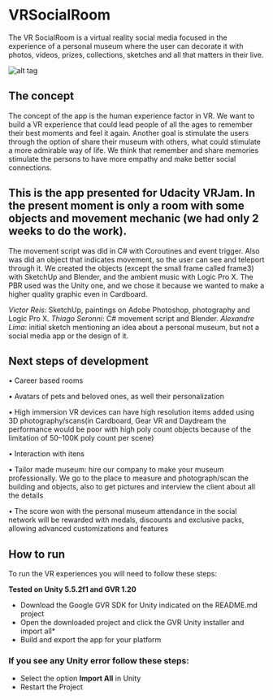 # VRSocialRoom
The VR SocialRoom is a virtual reality social media focused in the experience of a personal museum where the user can decorate it with photos, videos, prizes, collections, sketches and all that matters in their live.

![alt tag](https://github.com/devreis/VRSocialRoom/blob/master/documentation/Screenshot.png?raw=true)


## The concept
The concept of the app is the human experience factor in VR. We want to build a VR experience that could lead people of all the ages to remember their best moments and feel it again. Another goal is stimulate the users through the option of share their museum with others, what could stimulate a more admirable way of life. We think that remember and share memories stimulate the persons to have more empathy and make better social connections.

## This is the app presented for Udacity VRJam. In the present moment is only a room with some objects and movement mechanic (we had only 2 weeks to do the work).
The movement script was did in C# with Coroutines and event trigger. Also was did an object that indicates movement, so the user can see and teleport through it.
We created the objects (except the small frame called frame3) with SketchUp and Blender, and the ambient music with Logic Pro X. The PBR used was the Unity one, and we chose it because we wanted to make a higher quality graphic even in Cardboard.

_Victor Reis_: SketchUp, paintings on Adobe Photoshop, photography and Logic Pro X.
_Thiago Seronni_: C# movement script and Blender.
_Alexandre Lima_: initial sketch mentioning an idea about a personal museum, but not a social media app or the design of it.

## Next steps of development

• Career based rooms

• Avatars of pets and beloved ones, as well their personalization

• High immersion VR devices can have high resolution items added using 3D photography/scans(in Cardboard, Gear VR and Daydream the performance would be poor with high poly count objects because of the limitation of 50–100K poly count per scene)

• Interaction with itens

• Tailor made museum: hire our company to make your museum professionally. We go to the place to measure and photograph/scan the building and objects, also to get pictures and interview the client about all the details

• The score won with the personal museum attendance in the social network will be rewarded with medals, discounts and exclusive packs, allowing advanced customizations and features

## How to run

To run the VR experiences you will need to follow these steps:

**Tested on Unity 5.5.2f1 and GVR 1.20**

- Download the Google GVR SDK for Unity indicated on the README.md project 
- Open the downloaded project and click the GVR Unity installer and import all*
- Build and export the app for your platform 

### If you see any Unity error follow these steps:

- Select the option **Import All** in Unity
- Restart the Project

